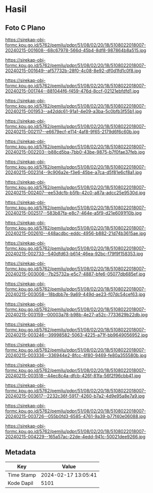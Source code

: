 # Hasil

## Foto C Plano

https://sirekap-obj-formc.kpu.go.id/5762/pemilu/pdpr/51/08/02/20/18/5108022018007-20240215-001608--68c67978-566d-45b4-8df8-987864b8a515.jpg

https://sirekap-obj-formc.kpu.go.id/5762/pemilu/pdpr/51/08/02/20/18/5108022018007-20240215-001649--af57732b-28f0-4c08-8e92-df0d1fd1c0f8.jpg

https://sirekap-obj-formc.kpu.go.id/5762/pemilu/pdpr/51/08/02/20/18/5108022018007-20240215-001744--881044f6-f459-476d-8ccf-02121ebfdfd1.jpg

https://sirekap-obj-formc.kpu.go.id/5762/pemilu/pdpr/51/08/02/20/18/5108022018007-20240215-001953--a42ddc61-91a1-4e09-a3ba-5c0bfb3f55b1.jpg

https://sirekap-obj-formc.kpu.go.id/5762/pemilu/pdpr/51/08/02/20/18/5108022018007-20240215-002117--e6679ecf-e114-4af8-9f65-2179d6f6c60b.jpg

https://sirekap-obj-formc.kpu.go.id/5762/pemilu/pdpr/51/08/02/20/18/5108022018007-20240215-002203--b88cd5ba-7bb0-43be-9875-b7f0fae37feb.jpg

https://sirekap-obj-formc.kpu.go.id/5762/pemilu/pdpr/51/08/02/20/18/5108022018007-20240215-002314--9c906a2e-f3e6-45be-a7ca-d5f81e6cf8a1.jpg

https://sirekap-obj-formc.kpu.go.id/5762/pemilu/pdpr/51/08/02/20/18/5108022018007-20240215-002407--ee53dcfb-b5fb-42c0-a87a-adcc25e9530d.jpg

https://sirekap-obj-formc.kpu.go.id/5762/pemilu/pdpr/51/08/02/20/18/5108022018007-20240215-002517--583b87fa-e8c7-464e-a5f9-d21e6091f10b.jpg

https://sirekap-obj-formc.kpu.go.id/5762/pemilu/pdpr/51/08/02/20/18/5108022018007-20240215-002610--448acdbc-eddc-4956-b882-21d74b3615ae.jpg

https://sirekap-obj-formc.kpu.go.id/5762/pemilu/pdpr/51/08/02/20/18/5108022018007-20240215-002733--540dfd63-b614-46ea-92bc-f79f9f158353.jpg

https://sirekap-obj-formc.kpu.go.id/5762/pemilu/pdpr/51/08/02/20/18/5108022018007-20240215-003006--7b25732a-e5c7-4887-bfe6-05077db685ef.jpg

https://sirekap-obj-formc.kpu.go.id/5762/pemilu/pdpr/51/08/02/20/18/5108022018007-20240215-003058--18bdbb7e-9a69-449d-ae23-f07dc54cef63.jpg

https://sirekap-obj-formc.kpu.go.id/5762/pemilu/pdpr/51/08/02/20/18/5108022018007-20240215-003159--00003a78-b98b-4e27-a52c-7733629b22db.jpg

https://sirekap-obj-formc.kpu.go.id/5762/pemilu/pdpr/51/08/02/20/18/5108022018007-20240215-003246--39998582-5063-4225-a71f-bb9649056952.jpg

https://sirekap-obj-formc.kpu.go.id/5762/pemilu/pdpr/51/08/02/20/18/5108022018007-20240215-003336--336944e2-8fcc-4f80-9469-fe80a355580b.jpg

https://sirekap-obj-formc.kpu.go.id/5762/pemilu/pdpr/51/08/02/20/18/5108022018007-20240215-003518--44ec8c4a-dfcb-426f-81fa-56f2f96cbb41.jpg

https://sirekap-obj-formc.kpu.go.id/5762/pemilu/pdpr/51/08/02/20/18/5108022018007-20240215-003617--2232c36f-5917-4260-b7a2-4d9e95a8e7a9.jpg

https://sirekap-obj-formc.kpu.go.id/5762/pemilu/pdpr/51/08/02/20/18/5108022018007-20240215-003726--055b0fd3-6585-4761-9a39-b77f40e06088.jpg

https://sirekap-obj-formc.kpu.go.id/5762/pemilu/pdpr/51/08/02/20/18/5108022018007-20240215-004229--165a57ac-22de-4edd-941c-50021dee9266.jpg


## Metadata

| Key        | Value               |
| ---------- | ------------------- |
| Time Stamp | 2024-02-17 13:05:41 |
| Kode Dapil | 5101                |



